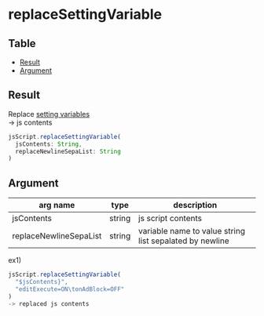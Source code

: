 # replaceSettingVariable

Table
-----------------

* [Result](#result)
* [Argument](#argument)


## Result

Replace [setting variables](https://github.com/puutaro/CommandClick/blob/master/md/developer/setting_variables.md)  
-> js contents


```js.js
jsScript.replaceSettingVariable(
  jsContents: String,
  replaceNewlineSepaList: String
)

```

## Argument

| arg name | type | description                                             |
| -------- | -------- |---------------------------------------------------------|
| jsContents | string | js script contents                                      |
| replaceNewlineSepaList | string | variable name to value string list sepalated by newline |



ex1) 

```js.js
jsScript.replaceSettingVariable(
  "$jsContents}",
  "editExecute=ON\tonAdBlock=OFF"
)
-> replaced js contents

```

